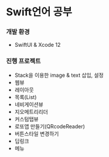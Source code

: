 # Swift언어 공부

### 개발 환경
- SwiftUI & Xcode 12

### 진행 프로젝트 
- Stack을 이용한 image & text 삽입, 설정
- 웹뷰
- 레이아웃
- 목록(List)
- 네비게이션뷰
- 지오메트리리더
- 커스텀탭뷰
- 로또앱 만들기(QRcodeReader)
- 버튼스타일 변경하기
- 딥링크
- 메뉴


